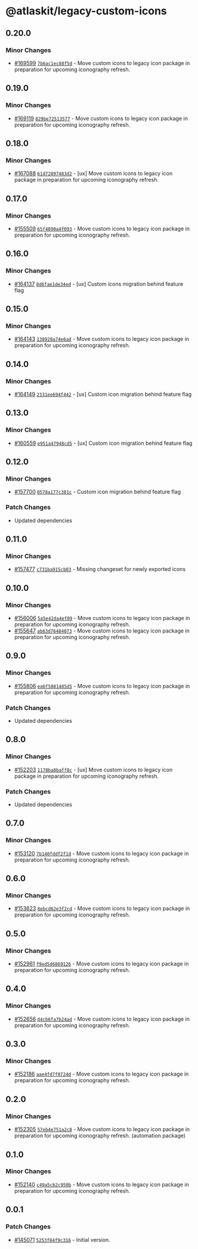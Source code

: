 # @atlaskit/legacy-custom-icons

## 0.20.0

### Minor Changes

- [#169599](https://stash.atlassian.com/projects/CONFCLOUD/repos/confluence-frontend/pull-requests/169599)
  [`7b6ac1ec88f5d`](https://stash.atlassian.com/projects/CONFCLOUD/repos/confluence-frontend/commits/7b6ac1ec88f5d) -
  Move custom icons to legacy icon package in preparation for upcoming iconography refresh.

## 0.19.0

### Minor Changes

- [#169119](https://stash.atlassian.com/projects/CONFCLOUD/repos/confluence-frontend/pull-requests/169119)
  [`829be72513577`](https://stash.atlassian.com/projects/CONFCLOUD/repos/confluence-frontend/commits/829be72513577) -
  Move custom icons to legacy icon package in preparation for upcoming iconography refresh.

## 0.18.0

### Minor Changes

- [#167088](https://stash.atlassian.com/projects/CONFCLOUD/repos/confluence-frontend/pull-requests/167088)
  [`61d72897483d2`](https://stash.atlassian.com/projects/CONFCLOUD/repos/confluence-frontend/commits/61d72897483d2) -
  [ux] Move custom icons to legacy icon package in preparation for upcoming iconography refresh.

## 0.17.0

### Minor Changes

- [#155509](https://stash.atlassian.com/projects/CONFCLOUD/repos/confluence-frontend/pull-requests/155509)
  [`65f4890a4f093`](https://stash.atlassian.com/projects/CONFCLOUD/repos/confluence-frontend/commits/65f4890a4f093) -
  Move custom icons to legacy icon package in preparation for upcoming iconography refresh.

## 0.16.0

### Minor Changes

- [#164137](https://stash.atlassian.com/projects/CONFCLOUD/repos/confluence-frontend/pull-requests/164137)
  [`8d6fae1de34ed`](https://stash.atlassian.com/projects/CONFCLOUD/repos/confluence-frontend/commits/8d6fae1de34ed) -
  [ux] Custom icons migration behind feature flag

## 0.15.0

### Minor Changes

- [#164143](https://stash.atlassian.com/projects/CONFCLOUD/repos/confluence-frontend/pull-requests/164143)
  [`138928a74e6ad`](https://stash.atlassian.com/projects/CONFCLOUD/repos/confluence-frontend/commits/138928a74e6ad) -
  Move custom icons to legacy icon package in preparation for upcoming iconography refresh.

## 0.14.0

### Minor Changes

- [#164149](https://stash.atlassian.com/projects/CONFCLOUD/repos/confluence-frontend/pull-requests/164149)
  [`2331ee694f442`](https://stash.atlassian.com/projects/CONFCLOUD/repos/confluence-frontend/commits/2331ee694f442) -
  [ux] Custom icon migration behind feature flag

## 0.13.0

### Minor Changes

- [#160559](https://stash.atlassian.com/projects/CONFCLOUD/repos/confluence-frontend/pull-requests/160559)
  [`e951a47948cd5`](https://stash.atlassian.com/projects/CONFCLOUD/repos/confluence-frontend/commits/e951a47948cd5) -
  [ux] Custom icon migration behind feature flag

## 0.12.0

### Minor Changes

- [#157700](https://stash.atlassian.com/projects/CONFCLOUD/repos/confluence-frontend/pull-requests/157700)
  [`0578a177c381c`](https://stash.atlassian.com/projects/CONFCLOUD/repos/confluence-frontend/commits/0578a177c381c) -
  Custom icon migration behind feature flag

### Patch Changes

- Updated dependencies

## 0.11.0

### Minor Changes

- [#157477](https://stash.atlassian.com/projects/CONFCLOUD/repos/confluence-frontend/pull-requests/157477)
  [`c731ba915cb03`](https://stash.atlassian.com/projects/CONFCLOUD/repos/confluence-frontend/commits/c731ba915cb03) -
  Missing changeset for newly exported icons

## 0.10.0

### Minor Changes

- [#156006](https://stash.atlassian.com/projects/CONFCLOUD/repos/confluence-frontend/pull-requests/156006)
  [`5a5e42da4ef09`](https://stash.atlassian.com/projects/CONFCLOUD/repos/confluence-frontend/commits/5a5e42da4ef09) -
  Move custom icons to legacy icon package in preparation for upcoming iconography refresh.
- [#155647](https://stash.atlassian.com/projects/CONFCLOUD/repos/confluence-frontend/pull-requests/155647)
  [`ab63d76484073`](https://stash.atlassian.com/projects/CONFCLOUD/repos/confluence-frontend/commits/ab63d76484073) -
  Move custom icons to legacy icon package in preparation for upcoming iconography refresh.

## 0.9.0

### Minor Changes

- [#155806](https://stash.atlassian.com/projects/CONFCLOUD/repos/confluence-frontend/pull-requests/155806)
  [`ea6f5881485d5`](https://stash.atlassian.com/projects/CONFCLOUD/repos/confluence-frontend/commits/ea6f5881485d5) -
  Move custom icons to legacy icon package in preparation for upcoming iconography refresh.

### Patch Changes

- Updated dependencies

## 0.8.0

### Minor Changes

- [#152203](https://stash.atlassian.com/projects/CONFCLOUD/repos/confluence-frontend/pull-requests/152203)
  [`1178ba8baff8c`](https://stash.atlassian.com/projects/CONFCLOUD/repos/confluence-frontend/commits/1178ba8baff8c) -
  [ux] Move custom icons to legacy icon package in preparation for upcoming iconography refresh.

### Patch Changes

- Updated dependencies

## 0.7.0

### Minor Changes

- [#153120](https://stash.atlassian.com/projects/CONFCLOUD/repos/confluence-frontend/pull-requests/153120)
  [`7b140fddf2f1d`](https://stash.atlassian.com/projects/CONFCLOUD/repos/confluence-frontend/commits/7b140fddf2f1d) -
  Move custom icons to legacy icon package in preparation for upcoming iconography refresh.

## 0.6.0

### Minor Changes

- [#153623](https://stash.atlassian.com/projects/CONFCLOUD/repos/confluence-frontend/pull-requests/153623)
  [`8ebcd62e3f2cd`](https://stash.atlassian.com/projects/CONFCLOUD/repos/confluence-frontend/commits/8ebcd62e3f2cd) -
  Move custom icons to legacy icon package in preparation for upcoming iconography refresh.

## 0.5.0

### Minor Changes

- [#152961](https://stash.atlassian.com/projects/CONFCLOUD/repos/confluence-frontend/pull-requests/152961)
  [`f9ed5d6869126`](https://stash.atlassian.com/projects/CONFCLOUD/repos/confluence-frontend/commits/f9ed5d6869126) -
  Move custom icons to legacy icon package in preparation for upcoming iconography refresh.

## 0.4.0

### Minor Changes

- [#152656](https://stash.atlassian.com/projects/CONFCLOUD/repos/confluence-frontend/pull-requests/152656)
  [`d4cb6fa7b24ad`](https://stash.atlassian.com/projects/CONFCLOUD/repos/confluence-frontend/commits/d4cb6fa7b24ad) -
  Move custom icons to legacy icon package in preparation for upcoming iconography refresh.

## 0.3.0

### Minor Changes

- [#152186](https://stash.atlassian.com/projects/CONFCLOUD/repos/confluence-frontend/pull-requests/152186)
  [`aae4fd7f0724d`](https://stash.atlassian.com/projects/CONFCLOUD/repos/confluence-frontend/commits/aae4fd7f0724d) -
  Move custom icons to legacy icon package in preparation for upcoming iconography refresh.

## 0.2.0

### Minor Changes

- [#152305](https://stash.atlassian.com/projects/CONFCLOUD/repos/confluence-frontend/pull-requests/152305)
  [`57eb4e751a2c8`](https://stash.atlassian.com/projects/CONFCLOUD/repos/confluence-frontend/commits/57eb4e751a2c8) -
  Move custom icons to legacy icon package in preparation for upcoming iconography refresh.
  (automation package)

## 0.1.0

### Minor Changes

- [#152140](https://stash.atlassian.com/projects/CONFCLOUD/repos/confluence-frontend/pull-requests/152140)
  [`c49a5cb2c950b`](https://stash.atlassian.com/projects/CONFCLOUD/repos/confluence-frontend/commits/c49a5cb2c950b) -
  Move custom icons to legacy icon package in preparation for upcoming iconography refresh.

## 0.0.1

### Patch Changes

- [#145071](https://stash.atlassian.com/projects/CONFCLOUD/repos/confluence-frontend/pull-requests/145071)
  [`5253f84f9c316`](https://stash.atlassian.com/projects/CONFCLOUD/repos/confluence-frontend/commits/5253f84f9c316) -
  Initial version.
